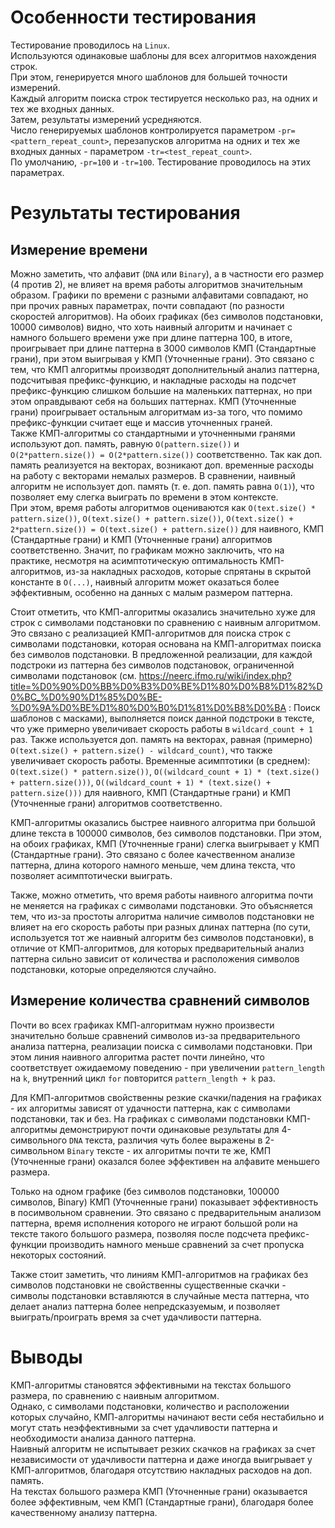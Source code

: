 # Особенности тестирования

Тестирование проводилось на `Linux`.  
Используются одинаковые шаблоны для всех алгоритмов нахождения строк.  
При этом, генерируется много шаблонов для большей точности измерений.  
Каждый алгоритм поиска строк тестируется несколько раз, на одних и тех же входных данных.  
Затем, результаты измерений усредняются.  
Число генерируемых шаблонов контролируется параметром `-pr=<pattern_repeat_count>`, перезапусков алгоритма на одних и тех же входных данных - параметром `-tr=<test_repeat_count>`.  
По умолчанию, `-pr=100` и `-tr=100`. Тестирование проводилось на этих параметрах.  

# Результаты тестирования

## Измерение времени

Можно заметить, что алфавит (`DNA` или `Binary`), а в частности его размер (4 против 2), не влияет на время работы алгоритмов значительным образом. Графики по времени с разными алфавитами совпадают, но при прочих равных параметрах, почти совпадают (по разности скоростей алгоритмов).
На обоих графиках (без символов подстановки, 10000 символов) видно, что хоть наивный алгоритм и начинает с намного большего времени уже при длине паттерна 100, в итоге, проигрывает при длине паттерна в 3000 символов КМП (Стандартные грани), при этом выигрывая у КМП (Уточненные грани). Это связано с тем, что КМП алгоритмы производят дополнительный анализ паттерна, подсчитывая префикс-функцию, и накладные расходы на подсчет префикс-функцию слишком большие на маленьких паттернах, но при этом оправдывают себя на больших паттернах. КМП (Уточненные грани) проигрывает остальным алгоритмам из-за того, что помимо префикс-функции считает еще и массив уточненных граней.  
Также КМП-алгоритмы со стандартными и уточненными гранями используют доп. память, равную `O(pattern.size())` и `O(2*pattern.size()) = O(2*pattern.size())` соответственно. Так как доп. память реализуется на векторах, возникают доп. временные расходы на работу с векторами немалых размеров. В сравнении, наивный алгоритм не использует доп. память (т. е. доп. память равна `O(1)`), что позволяет ему слегка выиграть по времени в этом контексте.  
При этом, время работы алгоритмов оцениваются как `O(text.size() * pattern.size())`, `O(text.size() + pattern.size())`, `O(text.size() + 2*pattern.size()) = O(text.size() + pattern.size())` для наивного, КМП (Стандартные грани) и КМП (Уточненные грани) алгоритмов соответственно. Значит, по графикам можно заключить, что на практике, несмотря на асимптотическую оптимальность КМП-алгоритмов, из-за накладных расходов, которые спрятаны в скрытой константе в `O(...)`, наивный алгоритм может оказаться более эффективным, особенно на данных с малым размером паттерна.  
  
Стоит отметить, что КМП-алгоритмы оказались значительно хуже для строк с символами подстановки по сравнению с наивным алгоритмом. Это связано c реализацией КМП-алгоритмов для поиска строк с символами подстановки, которая основана на КМП-алгоритмах поиска без символов подстановки. В предложенной реализации, для каждой подстроки из паттерна без символов подстановок, ограниченной символами подстановок (см. https://neerc.ifmo.ru/wiki/index.php?title=%D0%90%D0%BB%D0%B3%D0%BE%D1%80%D0%B8%D1%82%D0%BC_%D0%90%D1%85%D0%BE-%D0%9A%D0%BE%D1%80%D0%B0%D1%81%D0%B8%D0%BA : Поиск шаблонов с масками), выполняется поиск данной подстроки в тексте, что уже примерно увеличивает скорость работы в `wildcard_count + 1` раз. Также используется доп. память на векторах, равная (примерно) `O(text.size() + pattern.size() - wildcard_count)`, что также увеличивает скорость работы. Временные асимптотики (в среднем): `O(text.size() * pattern.size())`, `O((wildcard_count + 1) * (text.size() + pattern.size()))`, `O((wildcard_count + 1) * (text.size() + pattern.size()))` для наивного, КМП (Стандартные грани) и КМП (Уточненные грани) алгоритмов соответственно.  
  
КМП-алгоритмы оказались быстрее наивного алгоритма при большой длине текста в 100000 символов, без символов подстановки. При этом, на обоих графиках, КМП (Уточненные грани) слегка выигрывает у КМП (Стандартные грани). Это связано с более качественном анализе паттерна, длина которого намного меньше, чем длина текста, что позволяет асимптотически выиграть.

Также, можно отметить, что время работы наивного алгоритма почти не меняется на графиках с символами подстановки. Это объясняется тем, что из-за простоты алгоритма наличие символов подстановки не влияет на его скорость работы при разных длинах паттерна (по сути, используется тот же наивный алгоритм без символов подстановки), в отличие от КМП-алгоритмов, для которых предварительный анализ паттерна сильно зависит от количества и расположения символов подстановки, которые определяются случайно.  

## Измерение количества сравнений символов

Почти во всех графиках КМП-алгоритмам нужно произвести значительно больше сравнений символов из-за предварительного анализа паттерна, реализации поиска с символами подстановки. При этом линия наивного алгоритма растет почти линейно, что соответствует ожидаемому поведению - при увеличении `pattern_length` на `k`, внутренний цикл `for` повторится `pattern_length + k` раз.  
  
Для КМП-алгоритмов свойственны резкие скачки/падения на графиках - их алгоритмы зависят от удачности паттерна, как с символами подстановки, так и без. На графиках с символами подстановки КМП-алгоритмы демонстрируют почти одинаковые результаты для 4-символьного `DNA` текста, различия чуть более выражены в 2-символьном `Binary` тексте - их алгоритмы почти те же, КМП (Уточненные грани) оказался более эффективен на алфавите меньшего размера.  
  
Только на одном графике (без символов подстановки, 100000 символов, Binary) КМП (Уточненные грани) показывает эффективность в посимвольном сравнении. Это связано с предварительным анализом паттерна, время исполнения которого не играют большой роли на тексте такого большого размера, позволяя после подсчета префикс-функции производить намного меньше сравнений за счет пропуска некоторых состояний.  
  
Также стоит заметить, что линиям КМП-алгоритмов на графиках без символов подстановки не свойственны существенные скачки - символы подстановки вставляются в случайные места паттерна, что делает анализ паттерна более непредсказуемым, и позволяет выиграть/проиграть время за счет удачливости паттерна.   

# Выводы

КМП-алгоритмы становятся эффективными на текстах большого размера, по сравнению с наивным алгоритмом.  
Однако, с символами подстановки, количество и расположении которых случайно, КМП-алгоритмы начинают вести себя нестабильно и могут стать неэффективными за счет удачливости паттерна и необходимости анализа данного паттерна.  
Наивный алгоритм не испытывает резких скачков на графиках за счет независимости от удачливости паттерна и даже иногда выигрывает у КМП-алгоритмов, благодаря отсутствию накладных расходов на доп. память.  
На текстах большого размера КМП (Уточненные грани) оказывается более эффективным, чем КМП (Стандартные грани), благодаря более качественному анализу паттерна.  
